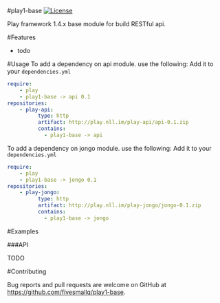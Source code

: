 #play1-base 
[![License](https://img.shields.io/badge/license-Apache%202-4EB1BA.svg)](https://www.apache.org/licenses/LICENSE-2.0.html)

Play framework 1.4.x base module for build RESTful api.

#Features

* todo


#Usage
To add a dependency on api module. use the following:
Add it to your ``dependencies.yml``
```yaml
require:
    - play
    - play1-base -> api 0.1
repositories:
    - play-api:
          type: http
          artifact: http://play.nll.im/play-api/api-0.1.zip
          contains:
            - play1-base -> api
```

To add a dependency on jongo module. use the following:
Add it to your ``dependencies.yml``
```yaml
require:
    - play
    - play1-base -> jongo 0.1
repositories:
    - play-jongo:
          type: http
          artifact: http://play.nll.im/play-jongo/jongo-0.1.zip
          contains:
            - play1-base -> jongo
```


#Examples

###API

TODO



#Contributing

Bug reports and pull requests are welcome on GitHub at https://github.com/fivesmallq/play1-base.
